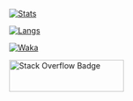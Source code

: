 [![Stats](https://stats.wwerner.vercel.app/api?username=wwerner&layout=compact&langs_count=10&show_icons=true&count_private=true&include_all_commits=true&custom_title=Some%20stats%20of%20arguable%20accuracy)](https://wolfgang-werner.net)

[![Langs](https://stats.wwerner.vercel.app/api/top-langs?username=wwerner&layout=compact&langs_count=10&custom_title=Languages&hide=shell,tex,html)](https://wolfgang-werner.net)

[![Waka](https://stats.wwerner.vercel.app/api/wakatime?username=@wwerner&layout=compact&custom_title=last%20week%20in%20code)](https://wolfgang-werner.net)

<!--
<img src="https://github.com/wwerner/stats/blob/master/generated/languages.svg#gh-light-mode-only" />
<img src="https://stats.wwerner.vercel.app/api/wakatime?username=@wwerner&layout=compact&custom_title=Last%20week%20in%20code" />
-->


<a href="https://stackexchange.com/users/65901"><img src="https://stackexchange.com/users/flair/65901.png?theme=clean" width="208" height="58" alt="Stack Overflow Badge" title="wwerner on stack overflow"></a>


